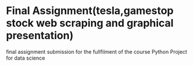 # Final Assignment(tesla,gamestop stock web scraping and graphical presentation)
final assignment submission for the fullfilment of the course Python Project for data science
